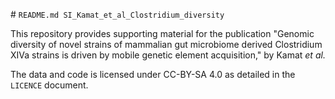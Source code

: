 # `README.md SI_Kamat_et_al_Clostridium_diversity`

This repository provides supporting material for the publication "Genomic diversity of novel strains of mammalian gut microbiome derived Clostridium XIVa strains is driven by mobile genetic element acquisition," by Kamat _et al._

The data and code is licensed under CC-BY-SA 4.0 as detailed in the `LICENCE` document.
